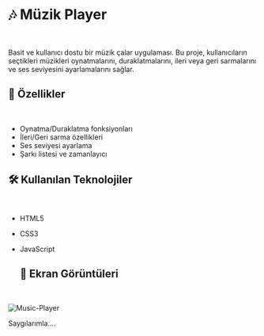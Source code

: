 
# 🎶 Müzik Player
<br/>

Basit ve kullanıcı dostu bir müzik çalar uygulaması. Bu proje, 
kullanıcıların seçtikleri müzikleri oynatmalarını, duraklatmalarını, 
ileri veya geri sarmalarını ve ses seviyesini ayarlamalarını sağlar.

## 🚀 Özellikler
<br/>

- Oynatma/Duraklatma fonksiyonları
- İleri/Geri sarma özellikleri
- Ses seviyesi ayarlama
- Şarkı listesi ve zamanlayıcı

  

## 🛠️ Kullanılan Teknolojiler
<br/>

- HTML5
- CSS3
- JavaScript
  

  ## 📸 Ekran Görüntüleri
  <br/>

![Music-Player](https://github.com/user-attachments/assets/493d2350-f5a9-4c89-913a-42870175dfb8)


Saygılarımla....
